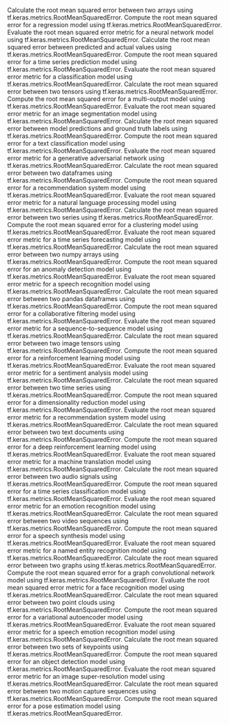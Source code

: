 Calculate the root mean squared error between two arrays using tf.keras.metrics.RootMeanSquaredError.
Compute the root mean squared error for a regression model using tf.keras.metrics.RootMeanSquaredError.
Evaluate the root mean squared error metric for a neural network model using tf.keras.metrics.RootMeanSquaredError.
Calculate the root mean squared error between predicted and actual values using tf.keras.metrics.RootMeanSquaredError.
Compute the root mean squared error for a time series prediction model using tf.keras.metrics.RootMeanSquaredError.
Evaluate the root mean squared error metric for a classification model using tf.keras.metrics.RootMeanSquaredError.
Calculate the root mean squared error between two tensors using tf.keras.metrics.RootMeanSquaredError.
Compute the root mean squared error for a multi-output model using tf.keras.metrics.RootMeanSquaredError.
Evaluate the root mean squared error metric for an image segmentation model using tf.keras.metrics.RootMeanSquaredError.
Calculate the root mean squared error between model predictions and ground truth labels using tf.keras.metrics.RootMeanSquaredError.
Compute the root mean squared error for a text classification model using tf.keras.metrics.RootMeanSquaredError.
Evaluate the root mean squared error metric for a generative adversarial network using tf.keras.metrics.RootMeanSquaredError.
Calculate the root mean squared error between two dataframes using tf.keras.metrics.RootMeanSquaredError.
Compute the root mean squared error for a recommendation system model using tf.keras.metrics.RootMeanSquaredError.
Evaluate the root mean squared error metric for a natural language processing model using tf.keras.metrics.RootMeanSquaredError.
Calculate the root mean squared error between two series using tf.keras.metrics.RootMeanSquaredError.
Compute the root mean squared error for a clustering model using tf.keras.metrics.RootMeanSquaredError.
Evaluate the root mean squared error metric for a time series forecasting model using tf.keras.metrics.RootMeanSquaredError.
Calculate the root mean squared error between two numpy arrays using tf.keras.metrics.RootMeanSquaredError.
Compute the root mean squared error for an anomaly detection model using tf.keras.metrics.RootMeanSquaredError.
Evaluate the root mean squared error metric for a speech recognition model using tf.keras.metrics.RootMeanSquaredError.
Calculate the root mean squared error between two pandas dataframes using tf.keras.metrics.RootMeanSquaredError.
Compute the root mean squared error for a collaborative filtering model using tf.keras.metrics.RootMeanSquaredError.
Evaluate the root mean squared error metric for a sequence-to-sequence model using tf.keras.metrics.RootMeanSquaredError.
Calculate the root mean squared error between two image tensors using tf.keras.metrics.RootMeanSquaredError.
Compute the root mean squared error for a reinforcement learning model using tf.keras.metrics.RootMeanSquaredError.
Evaluate the root mean squared error metric for a sentiment analysis model using tf.keras.metrics.RootMeanSquaredError.
Calculate the root mean squared error between two time series using tf.keras.metrics.RootMeanSquaredError.
Compute the root mean squared error for a dimensionality reduction model using tf.keras.metrics.RootMeanSquaredError.
Evaluate the root mean squared error metric for a recommendation system model using tf.keras.metrics.RootMeanSquaredError.
Calculate the root mean squared error between two text documents using tf.keras.metrics.RootMeanSquaredError.
Compute the root mean squared error for a deep reinforcement learning model using tf.keras.metrics.RootMeanSquaredError.
Evaluate the root mean squared error metric for a machine translation model using tf.keras.metrics.RootMeanSquaredError.
Calculate the root mean squared error between two audio signals using tf.keras.metrics.RootMeanSquaredError.
Compute the root mean squared error for a time series classification model using tf.keras.metrics.RootMeanSquaredError.
Evaluate the root mean squared error metric for an emotion recognition model using tf.keras.metrics.RootMeanSquaredError.
Calculate the root mean squared error between two video sequences using tf.keras.metrics.RootMeanSquaredError.
Compute the root mean squared error for a speech synthesis model using tf.keras.metrics.RootMeanSquaredError.
Evaluate the root mean squared error metric for a named entity recognition model using tf.keras.metrics.RootMeanSquaredError.
Calculate the root mean squared error between two graphs using tf.keras.metrics.RootMeanSquaredError.
Compute the root mean squared error for a graph convolutional network model using tf.keras.metrics.RootMeanSquaredError.
Evaluate the root mean squared error metric for a face recognition model using tf.keras.metrics.RootMeanSquaredError.
Calculate the root mean squared error between two point clouds using tf.keras.metrics.RootMeanSquaredError.
Compute the root mean squared error for a variational autoencoder model using tf.keras.metrics.RootMeanSquaredError.
Evaluate the root mean squared error metric for a speech emotion recognition model using tf.keras.metrics.RootMeanSquaredError.
Calculate the root mean squared error between two sets of keypoints using tf.keras.metrics.RootMeanSquaredError.
Compute the root mean squared error for an object detection model using tf.keras.metrics.RootMeanSquaredError.
Evaluate the root mean squared error metric for an image super-resolution model using tf.keras.metrics.RootMeanSquaredError.
Calculate the root mean squared error between two motion capture sequences using tf.keras.metrics.RootMeanSquaredError.
Compute the root mean squared error for a pose estimation model using tf.keras.metrics.RootMeanSquaredError.